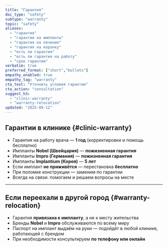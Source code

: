 ```yaml
---
title: "Гарантия"
doc_type: "safety"
subtype: "warranty"
topic: "safety"
aliases:
  - "гарантия"
  - "гарантии на импланты"
  - "гарантия на лечение"
  - "гарантия на коронку"
  - "есть ли гарантия"
  - "есть ли гарантия на работу"
  - "срок гарантии"
verbatim: true
preferred_format: ["short","bullets"]
empathy_enabled: true
empathy_tag: "warranty"
cta_text: "Уточнить условия гарантии"
cta_action: "consultation"
suggest_h3:
  - "clinic-warranty"
  - "warranty-relocation"
updated: "2025-09-12"
---
```


## Гарантии в клинике {#clinic-warranty}
- Гарантия на работу врача — **1 год** (корректировки и помощь бесплатно)
- Импланты **Nobel (Швейцария)** — **пожизненная гарантия**
- Импланты **Impro (Германия)** — **пожизненная гарантия**
- Импланты **Implantium (Корея)** — **5 лет**
- Если имплант **не приживётся** — перестановка **бесплатно**
- При поломке конструкции — заменим по гарантии
- Всегда на связи: помогаем и решаем вопросы на месте

---

## Если переехали в другой город {#warranty-relocation}
<!-- aliases: ["гарантия если перееду","гарантия в другой клинике","гарантия в другом городе","гарантия при перезде"] -->
- Гарантия **привязана к импланту**, а не к месту жительства
- Бренды **Nobel** и **Impro** обслуживаются по всему миру
- Паспорт на имплант выдаём на руки — подойдёт в любой клинике, работающей с брендом
- При необходимости консультируем **по телефону или онлайн**
